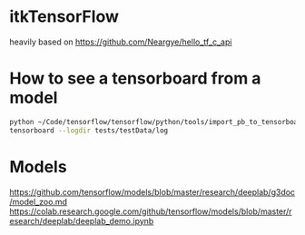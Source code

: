 # itkTensorFlow

heavily based on https://github.com/Neargye/hello_tf_c_api

# How to see a tensorboard from a model
```bash
python ~/Code/tensorflow/tensorflow/python/tools/import_pb_to_tensorboard.py --model_dir tests/testData/model.pb --log_dir tests/testData/log
tensorboard --logdir tests/testData/log
```

# Models
https://github.com/tensorflow/models/blob/master/research/deeplab/g3doc/model_zoo.md
https://colab.research.google.com/github/tensorflow/models/blob/master/research/deeplab/deeplab_demo.ipynb